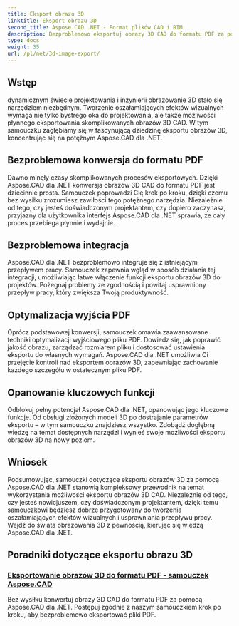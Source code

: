 ```yaml
---
title: Eksport obrazu 3D
linktitle: Eksport obrazu 3D
second_title: Aspose.CAD .NET - Format plików CAD i BIM
description: Bezproblemowo eksportuj obrazy 3D CAD do formatu PDF za pomocą Aspose.CAD dla .NET. Skorzystaj z naszych samouczków, aby uzyskać płynną konwersję plików PDF. Poznaj wydajne techniki eksportu obrazów 3D.
type: docs
weight: 35
url: /pl/net/3d-image-export/
---
```


## Wstęp

dynamicznym świecie projektowania i inżynierii obrazowanie 3D stało się narzędziem niezbędnym. Tworzenie oszałamiających efektów wizualnych wymaga nie tylko bystrego oka do projektowania, ale także możliwości płynnego eksportowania skomplikowanych obrazów 3D CAD. W tym samouczku zagłębiamy się w fascynującą dziedzinę eksportu obrazów 3D, koncentrując się na potężnym Aspose.CAD dla .NET.

## Bezproblemowa konwersja do formatu PDF

Dawno minęły czasy skomplikowanych procesów eksportowych. Dzięki Aspose.CAD dla .NET konwersja obrazów 3D CAD do formatu PDF jest dziecinnie prosta. Samouczek poprowadzi Cię krok po kroku, dzięki czemu bez wysiłku zrozumiesz zawiłości tego potężnego narzędzia. Niezależnie od tego, czy jesteś doświadczonym projektantem, czy dopiero zaczynasz, przyjazny dla użytkownika interfejs Aspose.CAD dla .NET sprawia, że cały proces przebiega płynnie i wydajnie.

## Bezproblemowa integracja

Aspose.CAD dla .NET bezproblemowo integruje się z istniejącym przepływem pracy. Samouczek zapewnia wgląd w sposób działania tej integracji, umożliwiając łatwe włączenie funkcji eksportu obrazów 3D do projektów. Pożegnaj problemy ze zgodnością i powitaj usprawniony przepływ pracy, który zwiększa Twoją produktywność.

## Optymalizacja wyjścia PDF

Oprócz podstawowej konwersji, samouczek omawia zaawansowane techniki optymalizacji wyjściowego pliku PDF. Dowiedz się, jak poprawić jakość obrazu, zarządzać rozmiarem pliku i dostosować ustawienia eksportu do własnych wymagań. Aspose.CAD dla .NET umożliwia Ci przejęcie kontroli nad eksportem obrazów 3D, zapewniając zachowanie każdego szczegółu w ostatecznym pliku PDF.

## Opanowanie kluczowych funkcji

Odblokuj pełny potencjał Aspose.CAD dla .NET, opanowując jego kluczowe funkcje. Od obsługi złożonych modeli 3D po dostrajanie parametrów eksportu – w tym samouczku znajdziesz wszystko. Zdobądź dogłębną wiedzę na temat dostępnych narzędzi i wynieś swoje możliwości eksportu obrazów 3D na nowy poziom.

## Wniosek

Podsumowując, samouczki dotyczące eksportu obrazów 3D za pomocą Aspose.CAD dla .NET stanowią kompleksowy przewodnik na temat wykorzystania możliwości eksportu obrazów 3D CAD. Niezależnie od tego, czy jesteś nowicjuszem, czy doświadczonym projektantem, dzięki temu samouczkowi będziesz dobrze przygotowany do tworzenia oszałamiających efektów wizualnych i usprawniania przepływu pracy. Wejdź do świata obrazowania 3D z pewnością, kierując się wiedzą Aspose.CAD dla .NET.
## Poradniki dotyczące eksportu obrazu 3D
### [Eksportowanie obrazów 3D do formatu PDF - samouczek Aspose.CAD](./exporting-3d-images-to-pdf/)
Bez wysiłku konwertuj obrazy 3D CAD do formatu PDF za pomocą Aspose.CAD dla .NET. Postępuj zgodnie z naszym samouczkiem krok po kroku, aby bezproblemowo eksportować pliki PDF.